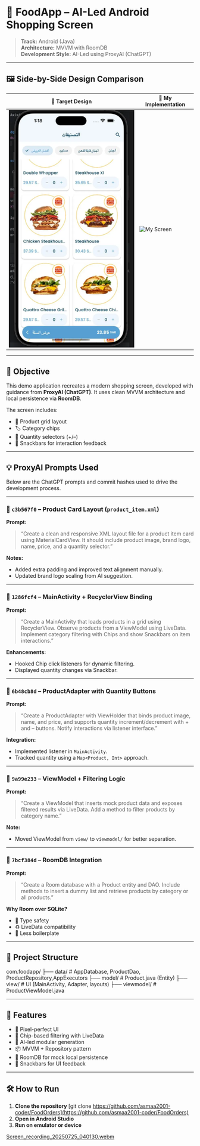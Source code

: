 # 🍔 FoodApp – AI-Led Android Shopping Screen

> **Track:** Android (Java)  
> **Architecture:** MVVM with RoomDB  
> **Development Style:** AI-Led using ProxyAI (ChatGPT)

---

## 🖼️ Side-by-Side Design Comparison

| 🎯 Target Design | 🧪 My Implementation |
|------------------|----------------------|
| ![Target Design](https://github.com/asmaa2001-coder/FoodOrders/blob/master/app/src/main/java/com/foodapp/screenshots/design_screen.png) | ![My Screen](https://github.com/user-attachments/assets/bdfa0da1-4dfb-4207-9fde-513b58a84e66) |
---

## 🎯 Objective

This demo application recreates a modern shopping screen, developed with guidance from **ProxyAI (ChatGPT)**. It uses clean MVVM architecture and local persistence via **RoomDB**.

The screen includes:
- 🧱 Product grid layout
- 🏷️ Category chips
- 🔢 Quantity selectors (+/–)
- 🍫 Snackbars for interaction feedback

---

## 💡 ProxyAI Prompts Used

Below are the ChatGPT prompts and commit hashes used to drive the development process.

---

### 🔹 `c3b567f0` – Product Card Layout (`product_item.xml`)

**Prompt:**  
> “Create a clean and responsive XML layout file for a product item card using MaterialCardView. It should include product image, brand logo, name, price, and a quantity selector.”

**Notes:**  
- Added extra padding and improved text alignment manually.
- Updated brand logo scaling from AI suggestion.

---

### 🔹 `1286fcf4` – MainActivity + RecyclerView Binding

**Prompt:**  
> “Create a MainActivity that loads products in a grid using RecyclerView. Observe products from a ViewModel using LiveData. Implement category filtering with Chips and show Snackbars on item interactions.”

**Enhancements:**  
- Hooked Chip click listeners for dynamic filtering.
- Displayed quantity changes via Snackbar.

---

### 🔹 `6b48cb8d` – ProductAdapter with Quantity Buttons

**Prompt:**  
> “Create a ProductAdapter with ViewHolder that binds product image, name, and price, and supports quantity increment/decrement with + and – buttons. Notify interactions via listener interface.”

**Integration:**  
- Implemented listener in `MainActivity`.
- Tracked quantity using a `Map<Product, Int>` approach.

---

### 🔹 `9a99e233` – ViewModel + Filtering Logic

**Prompt:**  
> “Create a ViewModel that inserts mock product data and exposes filtered results via LiveData. Add a method to filter products by category name.”

**Note:**  
- Moved ViewModel from `view/` to `viewmodel/` for better separation.

---

### 🔹 `7bcf384d` – RoomDB Integration

**Prompt:**  
> “Create a Room database with a Product entity and DAO. Include methods to insert a dummy list and retrieve products by category or all products.”

**Why Room over SQLite?**  
- 🔐 Type safety  
- ♻️ LiveData compatibility  
- 🧼 Less boilerplate

---

## 🧱 Project Structure

com.foodapp/
├── data/ # AppDatabase, ProductDao, ProductRepository,AppExecutors
├── model/ # Product.java (Entity)
├── view/ # UI (MainActivity, Adapter, layouts)
├── viewmodel/ # ProductViewModel.java


---

## 🚀 Features

- 💅 Pixel-perfect UI
- 🔄 Chip-based filtering with LiveData
- 🧠 AI-led modular generation
- 📦 MVVM + Repository pattern
- 🔗 RoomDB for mock local persistence
- 📣 Snackbars for UI feedback

---

## 🛠️ How to Run

1. **Clone the repository**
   [git clone https://github.com/asmaa2001-coder/FoodOrders](https://github.com/asmaa2001-coder/FoodOrders)
2. **Open in Android Studio**
3. **Run on emulator or device**

[Screen_recording_20250725_040130.webm](https://github.com/user-attachments/assets/4240539f-1f75-466b-8a77-a64f2319ea5c)

